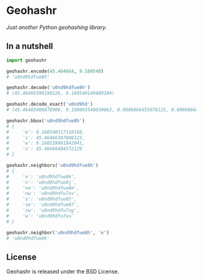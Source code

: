 # Geohashr

*Just another Python geohashing library.*

## In a nutshell

```python
import geohashr

geohashr.encode(45.464664, 9.188540)
# 'u0nd9hdfue8h'

geohashr.decode('u0nd9hdfue8h')
# (45.46466396190226, 9.188540149480104)

geohashr.decode_exact('u0nd9hd')
# (45.46485900878906, 9.188003540039062, 0.0006866455078125, 0.0006866455078125)

geohashr.bbox('u0nd9hdfue8h')
# {
#     'e': 9.188540317118168, 
#     's': 45.46466387808323, 
#     'w': 9.188539981842041, 
#     'n': 45.46466404572129
# }

geohashr.neighbors('u0nd9hdfue8h')
# {
#     'e': 'u0nd9hdfue8k', 
#     'n': 'u0nd9hdfue8j', 
#     'ne': 'u0nd9hdfue8m', 
#     'nw': 'u0nd9hdfu7xv', 
#     's': 'u0nd9hdfue85', 
#     'se': 'u0nd9hdfue87', 
#     'sw': 'u0nd9hdfu7xg', 
#     'w': 'u0nd9hdfu7xu'
# }

geohashr.neighbor('u0nd9hdfue8h', 'e')
# 'u0nd9hdfue8k'
```

## License

Geohashr is released under the BSD License.
